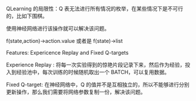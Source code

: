 QLearning 的局限性：Q 表无法进行所有情况的枚举，在某些情况下是不可行的，比如下围棋。

使用神经网络进行该操作就可以解决该问题。

f(state,action)->action.value
或者是
f(state)->list<actionvalue>

Features: Expericence Replay and Fixed Q-targets

Experience Replay : 将每一次实验得到的惊艳片段记录下来，然后作为经验，投入到经验池中，每次训练的时候随机取出一个 BATCH，可以复用数据。

Fixed Q-target: 在神经网络中，Q 的值并不是互相独立的，所以不能够进行分别更新操作，那么我们需要将网络参数复制一份，解决该问题。
